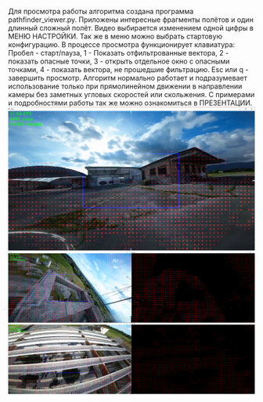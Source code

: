 Для просмотра работы алгоритма создана программа pathfinder_viewer.py. Приложены интересные фрагменты полётов и один длинный сложный полёт.
Видео выбирается изменением одной цифры в МЕНЮ НАСТРОЙКИ. Так же в меню можно выбрать стартовую конфигурацию.
В процессе просмотра функционирует клавиатура: Пробел - старт/пауза, 1 - Показать отфильтрованные вектора, 2 - показать опасные точки,
3 - открыть отдельное окно с опасными точками, 4 - показать вектора, не прошедшие фильтрацию. Esc или q - завершить просмотр.
Алгоритм нормально работает и подразумевает использование только при прямолинейном движении в направлении камеры без заметных угловых скоростей или скольжения.
С примерами и подробностями работы так же можно ознакомиться в ПРЕЗЕНТАЦИИ.
![img.png](Readme_images/img.png)
![img_1.png](Readme_images/img_1.png)